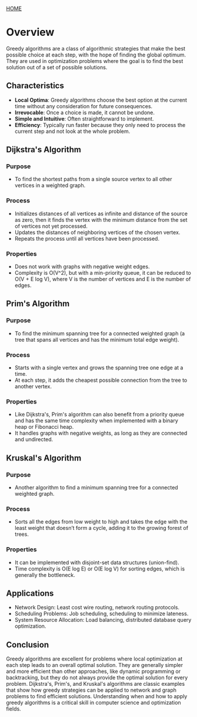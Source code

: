 [HOME](README.md)

# Overview
Greedy algorithms are a class of algorithmic strategies that make the best possible choice at each step, with the hope of finding the global optimum. They are used in optimization problems where the goal is to find the best solution out of a set of possible solutions.

## Characteristics
- **Local Optima**: Greedy algorithms choose the best option at the current time without any consideration for future consequences.
- **Irrevocable**: Once a choice is made, it cannot be undone.
- **Simple and Intuitive**: Often straightforward to implement.
- **Efficiency**: Typically run faster because they only need to process the current step and not look at the whole problem.

## Dijkstra's Algorithm

### Purpose
- To find the shortest paths from a single source vertex to all other vertices in a weighted graph.

### Process
- Initializes distances of all vertices as infinite and distance of the source as zero, then it finds the vertex with the minimum distance from the set of vertices not yet processed.
- Updates the distances of neighboring vertices of the chosen vertex.
- Repeats the process until all vertices have been processed.

### Properties
- Does not work with graphs with negative weight edges.
- Complexity is O(V^2), but with a min-priority queue, it can be reduced to O(V + E log V), where V is the number of vertices and E is the number of edges.

## Prim's Algorithm

### Purpose
- To find the minimum spanning tree for a connected weighted graph (a tree that spans all vertices and has the minimum total edge weight).

### Process
- Starts with a single vertex and grows the spanning tree one edge at a time.
- At each step, it adds the cheapest possible connection from the tree to another vertex.

### Properties
- Like Dijkstra's, Prim's algorithm can also benefit from a priority queue and has the same time complexity when implemented with a binary heap or Fibonacci heap.
- It handles graphs with negative weights, as long as they are connected and undirected.

## Kruskal's Algorithm

### Purpose
- Another algorithm to find a minimum spanning tree for a connected weighted graph.

### Process
- Sorts all the edges from low weight to high and takes the edge with the least weight that doesn’t form a cycle, adding it to the growing forest of trees.

### Properties
- It can be implemented with disjoint-set data structures (union-find).
- Time complexity is O(E log E) or O(E log V) for sorting edges, which is generally the bottleneck.

## Applications
- Network Design: Least cost wire routing, network routing protocols.
- Scheduling Problems: Job scheduling, scheduling to minimize lateness.
- System Resource Allocation: Load balancing, distributed database query optimization.

## Conclusion
Greedy algorithms are excellent for problems where local optimization at each step leads to an overall optimal solution. They are generally simpler and more efficient than other approaches, like dynamic programming or backtracking, but they do not always provide the optimal solution for every problem. Dijkstra's, Prim's, and Kruskal's algorithms are classic examples that show how greedy strategies can be applied to network and graph problems to find efficient solutions. Understanding when and how to apply greedy algorithms is a critical skill in computer science and optimization fields.
